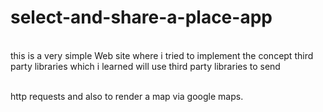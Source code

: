 # select-and-share-a-place-app

<br> this is a very simple Web site where i tried to implement the concept third party libraries which i learned  will use third party libraries to send

<br>http requests and also to render a map via google maps.

 
